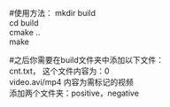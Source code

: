 #使用方法：
mkdir build <br>
cd build  <br>
cmake ..  <br>
make  <br>

#之后你需要在build文件夹中添加以下文件：<br>
cnt.txt， 这个文件内容为：0    <br>
video.avi/mp4 内容为需标记的视频   <br>
添加两个文件夹：positive，negative   <br>
